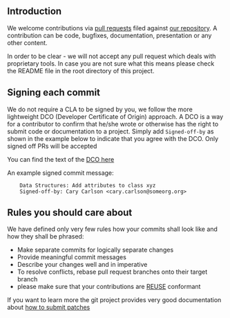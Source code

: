 ## Introduction

We welcome contributions via
[pull requests](https://help.github.com/articles/about-pull-requests/) filed against
[our repository](https://github.com/Open-Source-Compliance/Sharing-creates-value). A contribution can be code, bugfixes, documentation, presentation or any other content. 

In order to be clear - we will not accept any pull request which deals with proprietary tools. In case you are not sure what this means please check the README file in the root directory of this project.

## Signing each commit

We do not require a CLA to be signed by you, we follow the more lightweight DCO (Developer Certificate of Origin) approach. A DCO is a way for a contributor to confirm that he/she wrote or otherwise has the right to submit code or documentation to a project. Simply add `Signed-off-by` as shown in the example below to indicate that you agree with the DCO. Only signed off PRs will be accepted

You can find the text of the [DCO here](https://developercertificate.org/ ) 

An example signed commit message:

```
    Data Structures: Add attributes to class xyz
    Signed-off-by: Cary Carlson <cary.carlson@someorg.org>
```

## Rules you should care about

We have defined only very few rules how your commits shall look like and how they shall be phrased:

  * Make separate commits for logically separate changes
  * Provide meaningful commit messages
  * Describe your changes well and in imperative
  * To resolve conflicts, rebase pull request branches onto their target branch 
  * please make sure that your contributions are [REUSE](https://reuse.software/) conformant
 
If you want to learn more the git project provides very good documentation about [how to submit patches](https://github.com/git/git/blob/master/Documentation/SubmittingPatches)
